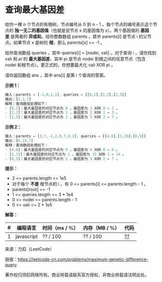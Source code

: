 # 查询最大基因差

给你一棵 n 个节点的有根树，节点编号从 0 到 n - 1 。每个节点的编号表示这个节点的 **独一无二的基因值**（也就是说节点 x 的基因值为 x）。两个基因值的 **基因差** 是两者的 **异或和**。给你整数数组 parents ，其中 parents[i] 是节点 i 的父节点。如果节点 x 是树的 **根**，那么 parents[x] == -1 。

给你查询数组 queries ，其中 queries[i] = [nodei, vali] 。对于查询 i ，请你找到 vali 和 pi 的 **最大基因差**，其中 pi 是节点 nodei 到根之间的任意节点（包含 nodei 和根节点）。更正式的，你想要最大化 vali XOR pi 。

请你返回数组 ans ，其中 ans[i] 是第 i 个查询的答案。

**示例 1：**

``` javascript
输入：parents = [-1,0,1,1], queries = [[0,2],[3,2],[2,5]]
输出：[2,3,7]
解释：查询数组处理如下：
- [0,2]：最大基因差的对应节点为 0 ，基因差为 2 XOR 0 = 2 。
- [3,2]：最大基因差的对应节点为 1 ，基因差为 2 XOR 1 = 3 。
- [2,5]：最大基因差的对应节点为 2 ，基因差为 5 XOR 2 = 7 。
```

**示例 2：**

``` javascript
输入：parents = [3,7,-1,2,0,7,0,2], queries = [[4,6],[1,15],[0,5]]
输出：[6,14,7]
解释：查询数组处理如下：
- [4,6]：最大基因差的对应节点为 0 ，基因差为 6 XOR 0 = 6 。
- [1,15]：最大基因差的对应节点为 1 ，基因差为 15 XOR 1 = 14 。
- [0,5]：最大基因差的对应节点为 2 ，基因差为 5 XOR 2 = 7 。
```

**提示：**

- 2 <= parents.length <= 1e5
- 对于每个 **不是** 根节点的 i ，有 0 <= parents[i] <= parents.length - 1 。
- parents[root] == -1
- 1 <= queries.length <= 3 * 1e4
- 0 <= nodei <= parents.length - 1
- 0 <= vali <= 2 * 1e5

**解答：**

**#**|**编程语言**|**时间（ms / %）**|**内存（MB / %）**|**代码**
--|--|--|--|--
1|javascript|?? / 100|?? / 100|[??](./javascript/ac_v1.js)

来源：力扣（LeetCode）

链接：https://leetcode-cn.com/problems/maximum-genetic-difference-query

著作权归领扣网络所有。商业转载请联系官方授权，非商业转载请注明出处。
